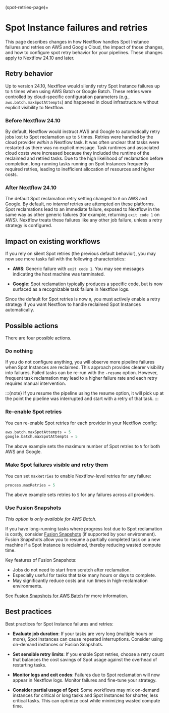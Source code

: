 (spot-retries-page)=

# Spot Instance failures and retries

This page describes changes in how Nextflow handles Spot Instance failures and retries on AWS and Google Cloud, the impact of those changes, and how to configure spot retry behavior for your pipelines. These changes apply to Nextflow 24.10 and later.

## Retry behavior

Up to version 24.10, Nextflow would silently retry Spot Instance failures up to `5` times when using AWS Batch or Google Batch. These retries were controlled by cloud-specific configuration parameters (e.g., `aws.batch.maxSpotAttempts`) and happened in cloud infrastructure without explicit visibility to Nextflow.

<h3>Before Nextflow 24.10</h3>

By default, Nextflow would instruct AWS and Google to automatically retry jobs lost to Spot reclamation up to `5` times. Retries were handled by the cloud provider _within_ a Nextflow task. It was often unclear that tasks were restarted as there was no explicit message. Task runtimes and associated cloud costs were increased because they included the runtime of the reclaimed and retried tasks. Due to the high likelihood of reclamation before completion, long-running tasks running on Spot Instances frequently required retries, leading to inefficient allocation of resources and higher costs.

<h3>After Nextflow 24.10</h3>

The default Spot reclamation retry setting changed to `0` on AWS and Google. By default, no _internal_ retries are attempted on these platforms. Spot reclamations lead to an immediate failure, exposed to Nextflow in the same way as other generic failures (for example, returning `exit code 1` on AWS). Nextflow treats these failures like any other job failure, unless a retry strategy is configured.

## Impact on existing workflows

If you rely on silent Spot retries (the previous default behavior), you may now see more tasks fail with the following characteristics:

- **AWS**: Generic failure with `exit code 1`. You may see messages indicating the host machine was terminated.

- **Google**: Spot reclamation typically produces a specific code, but is now surfaced as a recognizable task failure in Nextflow logs.

Since the default for Spot retries is now `0`, you must actively enable a retry strategy if you want Nextflow to handle reclaimed Spot Instances automatically.

## Possible actions

There are four possible actions.

### Do nothing

If you do not configure anything, you will observe more pipeline failures when Spot Instances are reclaimed. This approach provides clearer visibility into failures. Failed tasks can be re-run with the `-resume` option. However, frequent task reclamation may lead to a higher failure rate and each retry requires manual intervention.

:::{note}
If you resume the pipeline using the resume option, it will pick up at the point the pipeline was interrupted and start with a retry of that task.
:::

### Re-enable Spot retries

You can re-enable Spot retries for each provider in your Nextflow config:

```groovy
aws.batch.maxSpotAttempts = 5
google.batch.maxSpotAttempts = 5
```

The above example sets the maximum number of Spot retries to `5` for both AWS and Google.

### Make Spot failures visible and retry them

You can set `maxRetries` to enable Nextflow-level retries for any failure:

```groovy
process.maxRetries = 5
```

The above example sets retries to `5` for any failures across all providers.

### Use Fusion Snapshots

*This option is only available for AWS Batch.*

If you have long-running tasks where progress lost due to Spot reclamation is costly, consider [Fusion Snapshots](https://docs.seqera.io/fusion/guide/snapshots) (if supported by your environment). Fusion Snapshots allow you to resume a partially completed task on a new machine if a Spot Instance is reclaimed, thereby reducing wasted compute time.

Key features of Fusion Snapshots:

- Jobs do not need to start from scratch after reclamation.
- Especially useful for tasks that take many hours or days to complete.
- May significantly reduce costs and run times in high-reclamation environments.

See [Fusion Snapshots for AWS Batch](https://docs.seqera.io/fusion/guide/snapshots) for more information.

## Best practices

Best practices for Spot Instance failures and retries:

- **Evaluate job duration**: If your tasks are very long (multiple hours or more), Spot Instances can cause repeated interruptions. Consider using on-demand instances or Fusion Snapshots.

- **Set sensible retry limits**: If you enable Spot retries, choose a retry count that balances the cost savings of Spot usage against the overhead of restarting tasks.

- **Monitor logs and exit codes**: Failures due to Spot reclamation will now appear in Nextflow logs. Monitor failures and fine-tune your strategy.

- **Consider partial usage of Spot**: Some workflows may mix on-demand instances for critical or long tasks and Spot Instances for shorter, less critical tasks. This can optimize cost while minimizing wasted compute time.

